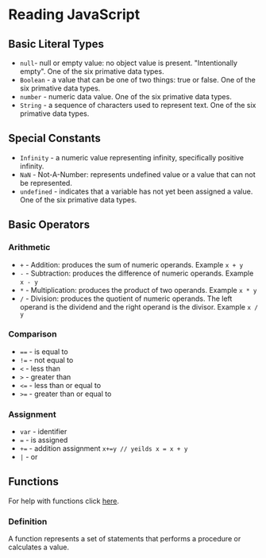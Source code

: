 # Reading JavaScript

## Basic Literal Types
* `null`- null or empty value: no object value is present. "Intentionally empty". One of the six primative data types.
* `Boolean` - a value that can be one of two things: true or false. One of the six primative data types.
* `number` - numeric data value. One of the six primative data types.
* `String` - a sequence of characters used to represent text. One of the six primative data types.

## Special Constants
* `Infinity` - a numeric value representing infinity, specifically positive infinity.
* `NaN` - Not-A-Number: represents undefined value or a value that can not be represented.
* `undefined` - indicates that a variable has not yet been assigned a value. One of the six primative data types.

## Basic Operators

### Arithmetic
* `+` - Addition: produces the sum of numeric operands. Example ```x + y```
* `-` - Subtraction: produces the difference of numeric operands. Example ```x - y``` 
* `*` - Multiplication: produces the product of two operands. Example ```x * y``` 
* `/` - Division: produces the quotient of numeric operands. The left operand is the dividend and the right operand is the divisor. Example ```x / y``` 


### Comparison
* `==` - is equal to
* `!=` - not equal to
* `<` - less than
* `>` - greater than
* `<=` - less than or equal to
* `>=` - greater than or equal to


### Assignment
* `var` - identifier
* `=` - is assigned
* `+=` - addition assignment ```` x+=y // yeilds x = x + y ````
* `|` - or

## Functions

For help with functions click [here](https://developer.mozilla.org/en-US/docs/Web/JavaScript/Guide/Functions).

### Definition

A function represents a set of statements that performs a procedure or calculates a value. 
